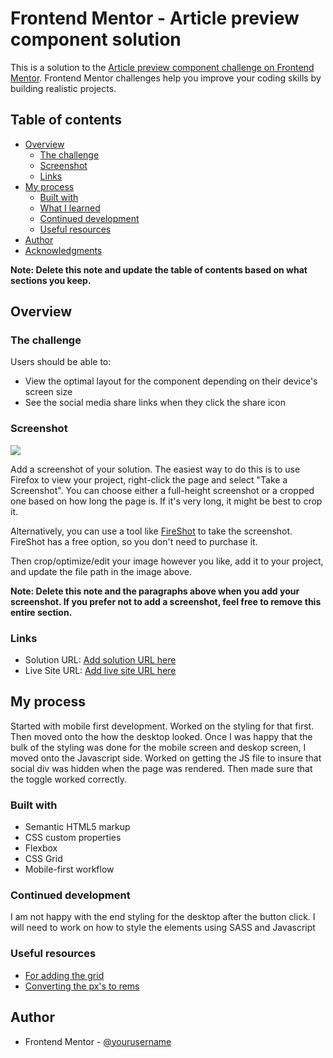 # Frontend Mentor - Article preview component solution

This is a solution to the [Article preview component challenge on Frontend Mentor](https://www.frontendmentor.io/challenges/article-preview-component-dYBN_pYFT). Frontend Mentor challenges help you improve your coding skills by building realistic projects. 

## Table of contents

- [Overview](#overview)
  - [The challenge](#the-challenge)
  - [Screenshot](#screenshot)
  - [Links](#links)
- [My process](#my-process)
  - [Built with](#built-with)
  - [What I learned](#what-i-learned)
  - [Continued development](#continued-development)
  - [Useful resources](#useful-resources)
- [Author](#author)
- [Acknowledgments](#acknowledgments)

**Note: Delete this note and update the table of contents based on what sections you keep.**

## Overview

### The challenge

Users should be able to:

- View the optimal layout for the component depending on their device's screen size
- See the social media share links when they click the share icon

### Screenshot

![](./screenshot.jpg)

Add a screenshot of your solution. The easiest way to do this is to use Firefox to view your project, right-click the page and select "Take a Screenshot". You can choose either a full-height screenshot or a cropped one based on how long the page is. If it's very long, it might be best to crop it.

Alternatively, you can use a tool like [FireShot](https://getfireshot.com/) to take the screenshot. FireShot has a free option, so you don't need to purchase it. 

Then crop/optimize/edit your image however you like, add it to your project, and update the file path in the image above.

**Note: Delete this note and the paragraphs above when you add your screenshot. If you prefer not to add a screenshot, feel free to remove this entire section.**

### Links

- Solution URL: [Add solution URL here](https://your-solution-url.com)
- Live Site URL: [Add live site URL here](https://your-live-site-url.com)

## My process

Started with mobile first development. Worked on the styling for that first. 
Then moved onto the how the desktop looked. 
Once I was happy that the bulk of the styling was done for the mobile screen and deskop screen, I moved onto the Javascript side. 
Worked on getting the JS file to insure that social div was hidden when the page was rendered. Then made sure that the toggle worked correctly. 

### Built with

- Semantic HTML5 markup
- CSS custom properties
- Flexbox
- CSS Grid
- Mobile-first workflow

### Continued development
I am not happy with the end styling for the desktop after the button click. I will need to work on how to style the elements using SASS and Javascript

### Useful resources

- [For adding the grid](https://css-tricks.com/snippets/css/complete-guide-grid/)
- [Converting the px's to rems](https://elementor.com/blog/px-to-rem/?utm_source=google&utm_medium=cpc&utm_campaign=11138809851&utm_term=&lang=&gad_source=1&gclid=CjwKCAiArva5BhBiEiwA-oTnXU5a3f7482oomMa1xbzZp-U_ooesr95hc-TJYQ29yCPzMsOQ9fDnGhoC3PgQAvD_BwE)


## Author

- Frontend Mentor - [@yourusername](https://www.frontendmentor.io/profile/Simonbiker)

